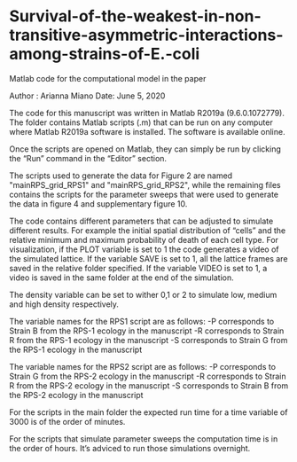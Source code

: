 # Survival-of-the-weakest-in-non-transitive-asymmetric-interactions-among-strains-of-E.-coli
Matlab code for the computational model in the paper


Author : Arianna Miano
Date: June 5, 2020

The code for this manuscript was written in Matlab R2019a (9.6.0.1072779). 
The folder contains Matlab scripts (.m) that can be run on any computer where Matlab R2019a software is installed. The software is available online. 


Once the scripts are opened on Matlab, they can simply be run by clicking the “Run” command in the “Editor” section. 


The scripts used to generate the data for Figure 2 are named "mainRPS_grid_RPS1" and "mainRPS_grid_RPS2", while the remaining files contains the scripts for the parameter sweeps that were used to generate the data in figure 4 and supplementary figure 10.

The code contains different parameters that can be adjusted to simulate different results. For example the initial spatial distribution of “cells” and the relative minimum and maximum probability of death of each cell type. For visualization, if the PLOT variable is set to 1 the code generates a video of the simulated lattice. If the variable SAVE is set to 1, all the lattice frames are saved in the relative folder specified. If the variable VIDEO is set to 1, a video is saved in the same folder at the end of the simulation. 

The density variable can be set to wither 0,1 or 2 to simulate low, medium and high density respectively. 

The variable names for the RPS1 script are as follows:
-P corresponds to Strain B from the RPS-1 ecology in the manuscript
-R corresponds to Strain R from the RPS-1 ecology in the manuscript
-S corresponds to Strain G from the RPS-1 ecology in the manuscript

The variable names for the RPS2 script are as follows:
-P corresponds to Strain G from the RPS-2 ecology in the manuscript
-R corresponds to Strain R from the RPS-2 ecology in the manuscript
-S corresponds to Strain B from the RPS-2 ecology in the manuscript



For the scripts in the main folder the expected run time for a time variable of 3000 is of the order of minutes. 

For the scripts that simulate parameter sweeps the computation time is in the order of hours. It’s adviced to run those simulations overnight. 

